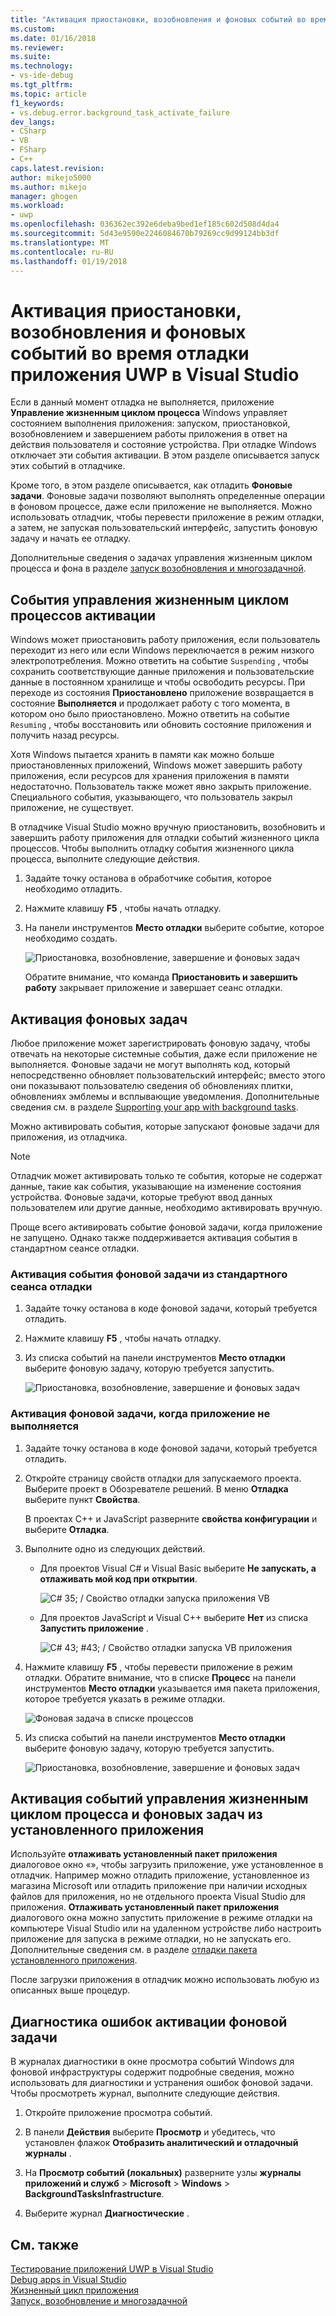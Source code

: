 ```yaml
---
title: "Активация приостановки, возобновления и фоновых событий во время отладки приложения UWP | Документы Microsoft"
ms.custom: 
ms.date: 01/16/2018
ms.reviewer: 
ms.suite: 
ms.technology:
- vs-ide-debug
ms.tgt_pltfrm: 
ms.topic: article
f1_keywords:
- vs.debug.error.background_task_activate_failure
dev_langs:
- CSharp
- VB
- FSharp
- C++
caps.latest.revision: 
author: mikejo5000
ms.author: mikejo
manager: ghogen
ms.workload:
- uwp
ms.openlocfilehash: 036362ec392e6deba9bed1ef185c602d508d4da4
ms.sourcegitcommit: 5d43e9590e2246084670b79269cc9d99124bb3df
ms.translationtype: MT
ms.contentlocale: ru-RU
ms.lasthandoff: 01/19/2018
---
```

# <a name="how-to-trigger-suspend-resume-and-background-events-while-debugging-uwp-apps-in-visual-studio"></a>Активация приостановки, возобновления и фоновых событий во время отладки приложения UWP в Visual Studio
Если в данный момент отладка не выполняется, приложение **Управление жизненным циклом процесса** Windows управляет состоянием выполнения приложения: запуском, приостановкой, возобновлением и завершением работы приложения в ответ на действия пользователя и состояние устройства. При отладке Windows отключает эти события активации. В этом разделе описывается запуск этих событий в отладчике.  
  
 Кроме того, в этом разделе описывается, как отладить **Фоновые задачи**. Фоновые задачи позволяют выполнять определенные операции в фоновом процессе, даже если приложение не выполняется. Можно использовать отладчик, чтобы перевести приложение в режим отладки, а затем, не запуская пользовательский интерфейс, запустить фоновую задачу и начать ее отладку.  
  
 Дополнительные сведения о задачах управления жизненным циклом процесса и фона в разделе [запуск возобновления и многозадачной](/windows/uwp/launch-resume/index).  
  
##  <a name="BKMK_Trigger_Process_Lifecycle_Management_events"></a> События управления жизненным циклом процессов активации  
 Windows может приостановить работу приложения, если пользователь переходит из него или если Windows переключается в режим низкого электропотребления. Можно ответить на событие `Suspending` , чтобы сохранить соответствующие данные приложения и пользовательские данные в постоянном хранилище и чтобы освободить ресурсы. При переходе из состояния **Приостановлено** приложение возвращается в состояние **Выполняется** и продолжает работу с того момента, в котором оно было приостановлено. Можно ответить на событие `Resuming` , чтобы восстановить или обновить состояние приложения и получить назад ресурсы.  
  
 Хотя Windows пытается хранить в памяти как можно больше приостановленных приложений, Windows может завершить работу приложения, если ресурсов для хранения приложения в памяти недостаточно. Пользователь также может явно закрыть приложение. Специального события, указывающего, что пользователь закрыл приложение, не существует.  
  
 В отладчике Visual Studio можно вручную приостановить, возобновить и завершить работу приложения для отладки событий жизненного цикла процессов. Чтобы выполнить отладку события жизненного цикла процесса, выполните следующие действия.  
  
1.  Задайте точку останова в обработчике события, которое необходимо отладить.  
  
2.  Нажмите клавишу **F5** , чтобы начать отладку.  
  
3.  На панели инструментов **Место отладки** выберите событие, которое необходимо создать.  
  
     ![Приостановка, возобновление, завершение и фоновых задач](../debugger/media/dbg_suspendresumebackground.png "DBG_SuspendResumeBackground")  
  
     Обратите внимание, что команда **Приостановить и завершить работу** закрывает приложение и завершает сеанс отладки.  
  
##  <a name="BKMK_Trigger_background_tasks"></a> Активация фоновых задач  
 Любое приложение может зарегистрировать фоновую задачу, чтобы отвечать на некоторые системные события, даже если приложение не выполняется. Фоновые задачи не могут выполнять код, который непосредственно обновляет пользовательский интерфейс; вместо этого они показывают пользователю сведения об обновлениях плитки, обновлениях эмблемы и всплывающие уведомления. Дополнительные сведения см. в разделе [Supporting your app with background tasks](http://msdn.microsoft.com/en-us/4c7bb148-eb1f-4640-865e-41f627a46e8e).  
  
 Можно активировать события, которые запускают фоновые задачи для приложения, из отладчика.  
  
> [!NOTE]
>  Отладчик может активировать только те события, которые не содержат данные, такие как события, указывающие на изменение состояния устройства. Фоновые задачи, которые требуют ввод данных пользователем или другие данные, необходимо активировать вручную.  
  
 Проще всего активировать событие фоновой задачи, когда приложение не запущено. Однако также поддерживается активация события в стандартном сеансе отладки.  
  
###  <a name="BKMK_Trigger_a_background_task_event_from_a_standard_debug_session"></a> Активация события фоновой задачи из стандартного сеанса отладки  
  
1.  Задайте точку останова в коде фоновой задачи, который требуется отладить.  
  
2.  Нажмите клавишу **F5** , чтобы начать отладку.  
  
3.  Из списка событий на панели инструментов **Место отладки** выберите фоновую задачу, которую требуется запустить.  
  
     ![Приостановка, возобновление, завершение и фоновых задач](../debugger/media/dbg_suspendresumebackground.png "DBG_SuspendResumeBackground")  
  
###  <a name="BKMK_Trigger_a_background_task_when_the_app_is_not_running"></a> Активация фоновой задачи, когда приложение не выполняется  
  
1.  Задайте точку останова в коде фоновой задачи, который требуется отладить.  
  
2.  Откройте страницу свойств отладки для запускаемого проекта. Выберите проект в Обозревателе решений. В меню **Отладка** выберите пункт **Свойства**.  
  
     В проектах C++ и JavaScript разверните **свойства конфигурации** и выберите **Отладка**.  
  
3.  Выполните одно из следующих действий.  
  
    -   Для проектов Visual C# и Visual Basic выберите **Не запускать, а отлаживать мой код при открытии**.  
  
         ![C# 35; &#47; Свойство отладки запуска приложения VB](../debugger/media/dbg_csvb_dontlaunchapp.png "DBG_CsVb_DontLaunchApp")  
  
    -   Для проектов JavaScript и Visual C++ выберите **Нет** из списка **Запустить приложение** .  
  
         ![C# 43; #43; &#47; Свойство отладки запуска VB приложения](../debugger/media/dbg_cppjs_dontlaunchapp.png "DBG_CppJs_DontLaunchApp")  
  
4.  Нажмите клавишу **F5** , чтобы перевести приложение в режим отладки. Обратите внимание, что в списке **Процесс** на панели инструментов **Место отладки** указывается имя пакета приложения, которое требуется указать в режиме отладки.  
  
     ![Фоновая задача в списке процессов](../debugger/media/dbg_backgroundtask_processlist.png "DBG_BackgroundTask_ProcessList")  
  
5.  Из списка событий на панели инструментов **Место отладки** выберите фоновую задачу, которую требуется запустить.  
  
     ![Приостановка, возобновление, завершение и фоновых задач](../debugger/media/dbg_suspendresumebackground.png "DBG_SuspendResumeBackground")  
  
##  <a name="BKMK_Trigger_Process_Lifetime_Management_events_and_background_tasks_from_an_installed_app"></a> Активация событий управления жизненным циклом процесса и фоновых задач из установленного приложения  
 Используйте **отлаживать установленный пакет приложения** диалоговое окно «», чтобы загрузить приложение, уже установленное в отладчик. Например можно отладить приложение, установленное из магазина Microsoft или отладить приложение при наличии исходных файлов для приложения, но не отдельного проекта Visual Studio для приложения. **Отлаживать установленный пакет приложения** диалогового окна можно запустить приложение в режиме отладки на компьютере Visual Studio или на удаленном устройстве либо настроить приложение для запуска в режиме отладки, но не запускать его. Дополнительные сведения см. в разделе [отладки пакета установленного приложения](../debugger/debug-installed-app-package.md).
  
 После загрузки приложения в отладчик можно использовать любую из описанных выше процедур.  
  
##  <a name="BKMK_Diagnosing_background_task_activation_errors"></a> Диагностика ошибок активации фоновой задачи  
 В журналах диагностики в окне просмотра событий Windows для фоновой инфраструктуры содержит подробные сведения, можно использовать для диагностики и устранения ошибок фоновой задачи. Чтобы просмотреть журнал, выполните следующие действия.  
  
1.  Откройте приложение просмотра событий.  
  
2.  В панели **Действия** выберите **Просмотр** и убедитесь, что установлен флажок **Отобразить аналитический и отладочный журналы** .  
  
3.  На **Просмотр событий (локальных)** разверните узлы **журналы приложений и служб** > **Microsoft** > **Windows**   >  **BackgroundTasksInfrastructure**.  
  
4.  Выберите журнал **Диагностические** .  
  
## <a name="see-also"></a>См. также  
 [Тестирование приложений UWP в Visual Studio](../test/testing-store-apps-with-visual-studio.md)   
 [Debug apps in Visual Studio](../debugger/debug-store-apps-in-visual-studio.md)   
 [Жизненный цикл приложения](/windows/uwp/launch-resume/app-lifecycle)   
 [Запуск, возобновление и многозадачной](/windows/uwp/launch-resume/index)